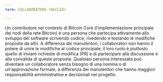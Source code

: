 ```yaml
---
term: COLLABORATORE (NUCLEO)

---
```

Un contributore nel contesto di Bitcoin Core (l'implementazione principale dei nodi della rete Bitcoin) è una persona che partecipa attivamente allo sviluppo del software scrivendo codice, rivedendo e testando le modifiche proposte da altri. A differenza dei manutentori, i collaboratori non hanno il potere di unire le modifiche al codice principale; il loro ruolo è piuttosto quello di inviare richieste di modifica (PR) e di partecipare alla discussione e alla convalida di queste proposte. Qualsiasi persona interessata può diventare un collaboratore senza bisogno di una nomina o di un'approvazione formale, a differenza dei manutentori che hanno maggiori responsabilità amministrative e decisionali nel progetto.